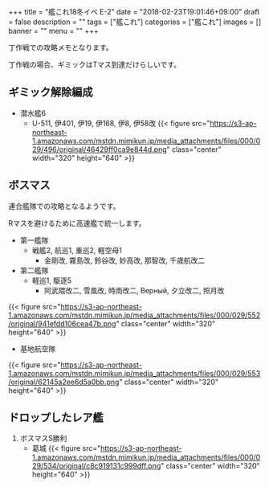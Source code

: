 +++
title = "艦これ18冬イベ E-2"
date = "2018-02-23T19:01:46+09:00"
draft = false
description = ""
tags = ["艦これ"]
categories = ["艦これ"]
images = []
banner = ""
menu = ""
+++


丁作戦での攻略メモとなります。

丁作戦の場合、ギミックはTマス到達だけらしいです。

## ギミック解除編成
- 潜水艦6
    - U-511, 伊401, 伊19, 伊168, 伊8, 伊58改
    {{< figure src="https://s3-ap-northeast-1.amazonaws.com/mstdn.mimikun.jp/media_attachments/files/000/029/496/original/46429ff0ca9e844d.png" class="center" width="320" height="640" >}}

## ボスマス
連合艦隊での攻略となるようです。

Rマスを避けるために高速艦で統一します。

- 第一艦隊
    - 戦艦2, 航巡1, 重巡2, 軽空母1
        - 金剛改, 霧島改, 鈴谷改, 妙高改, 那智改, 千歳航改二
- 第二艦隊
    - 軽巡1, 駆逐5
        - 阿武隈改二, 雪風改, 時雨改二, Верный, 夕立改二, 照月改

{{< figure src="https://s3-ap-northeast-1.amazonaws.com/mstdn.mimikun.jp/media_attachments/files/000/029/552/original/941efdd106cea47b.png" class="center" width="320" height="640" >}}

- 基地航空隊

{{< figure src="https://s3-ap-northeast-1.amazonaws.com/mstdn.mimikun.jp/media_attachments/files/000/029/553/original/62145a2ee6d5a0bb.png" class="center" width="320" height="640" >}}

## ドロップしたレア艦
1. ボスマスS勝利
    - 葛城
    {{< figure src="https://s3-ap-northeast-1.amazonaws.com/mstdn.mimikun.jp/media_attachments/files/000/029/534/original/c8c919131c999dff.png" class="center" width="320" height="640" >}}

